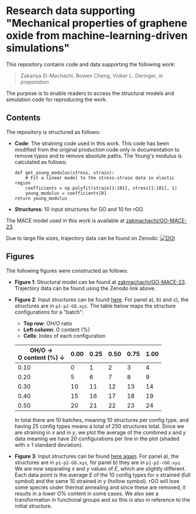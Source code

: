 # Research data supporting "Mechanical properties of graphene oxide from machine-learning-driven simulations"

This repository contains code and data supporting the following work:

> Zakariya El-Machachi, Bowen Cheng, Volker L. Deringer, _in preparation_

The purpose is to enable readers to access the structural models and simulation code for reproducing the work. 

## Contents

The repository is structured as follows:

* **Code**: The straining code used in this work. This code has been modified from the original production code only in documentation to remove typos and to remove absolute paths. The Young's modulus is calculated as follows: 
    ```
    def get_young_modulus(stress, strain):
        # Fit a linear model to the stress-strain data in elastic region 
        coefficients = np.polyfit(strain[1:101], stress[1:101], 1)
        young_modulus = coefficients[0]
    return young_modulus
    ```
* **Structures**: 10 input structures for GO and 10 for rGO.  

The MACE model used in this work is available at [zakmachachi/GO-MACE-23](https://github.com/zakmachachi/GO-MACE-23).

Due to large file sizes, trajectory data can be found on Zenodo:
[![DOI](https://zenodo.org/badge/DOI/10.5281/zenodo.15630457.svg)](https://doi.org/10.5281/zenodo.15630457)

## Figures
The following figures were constructed as follows:
* **Figure 1**: Structural model can be found at [zakmachachi/GO-MACE-23](https://github.com/zakmachachi/GO-MACE-23). Trajectory data can be found using the Zenodo link above.
* **Figure 2**: Input structures can be found [here](structures). For panel a), b) and c), the structures are in `p1-p2-GO.xyz`. The table below maps the structure configurations for a "batch":

    - **Top row**: OH/O ratio
    - **Left column**: O content (%)
    - **Cells**: Index of each configuration

    | OH/O → <br> O content (%) ↓ | 0.00 | 0.25 | 0.50 | 0.75 | 1.00 |
    |-----------------------------|------|------|------|------|------|
    | 0.10                        | 0    | 1    | 2    | 3    | 4    |
    | 0.20                        | 5    | 6    | 7    | 8    | 9    |
    | 0.30                        | 10   | 11   | 12   | 13   | 14   |
    | 0.40                        | 15   | 16   | 17   | 18   | 19   |
    | 0.50                        | 20   | 21   | 22   | 23   | 24   |

    In total there are 10 batches, meaning 10 structures per config type, and having 25 config types means a total of 250 structures total. Since we are straining in _x_ and in _y_, we plot the average of the combined _x_ and _y_ data meaning we have 20 configurations per line in the plot (shaded with ± 1 standard deviation). 
* **Figure 3**: Input structures can be found [here again](structures). For panel a), the structures are in `p1-p2-GO.xyz`, for panel b) they are in `p1-p2-rGO.xyz`. We are now separating _x_ and _y_ values of $E$, which are slightly different. Each data point is the average $E$ of the 10 config types for _x_ strained (full symbol) and the same 10 strained in _y_ (hollow symbol).  rGO will lose some species under thermal annealing and since these are removed, it results in a lower O% content in some cases. We also see a transformation in functional groups and so this is also in reference to the initial structure.
